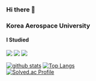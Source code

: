 ### Hi there 👋
### Korea Aerospace University

#### I Studied
<img src="https://img.shields.io/badge/Unity-#000000?style=for-the-badge&logo=Unity&logoColor=white">
<img src="https://img.shields.io/badge/C#-#512BD4?style=for-the-badge&logo=C#&logoColor=white">
<img src="https://img.shields.io/badge/C++-#00599C?style=for-the-badge&logo=C++&logoColor=white">


<!--
[![Anurag's github stats](https://github-readme-stats.vercel.app/api?username=goldadam&show_icons=true&theme={theme})](https://github.com/goldadam/github-readme-stats)
-->
[![github stats](https://github-readme-stats.vercel.app/api?username=goliot&show_icons=true&hide_border=true&theme=radical)](https://github.com/goliot)
[![Top Langs](https://github-readme-stats.vercel.app/api/top-langs/?username=goliot&layout=compact&theme=radical)](https://github.com/goliot)  
[![Solved.ac Profile](http://mazassumnida.wtf/api/v2/generate_badge?boj=cktnals0229)](https://solved.ac/cktnals0229/)

<!--
**goliot/goliot** is a ✨ _special_ ✨ repository because its `README.md` (this file) appears on your GitHub profile.

Here are some ideas to get you started:

- 🔭 I’m currently working on ...
- 🌱 I’m currently learning ...
- 👯 I’m looking to collaborate on ...
- 🤔 I’m looking for help with ...
- 💬 Ask me about ...
- 📫 How to reach me: ...
- 😄 Pronouns: ...
- ⚡ Fun fact: ...
-->
